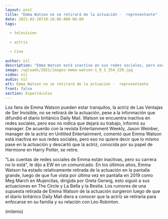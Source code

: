 ```yaml
---
layout: post
title: "Emma Watson no se retirará de la actuación -  representante"
date: 2021-02-26T19:16:00.000-06:00
tags:
  
  - television
  
  - actriz
  
  - Cine
  
author: nil
description: "Emma Watson está inactiva en sus redes sociales, pero eso no quiere decir que lo mismo pase en la actuación. "
image: /uploads/2021/images-emma-watson-1_0_1_354_220.jpg
video: nil
audio: nil
alt: Emma Watson no se retirará de la actuación -  representante
front: false
section: Espectáculos
---
```


Los fans de Emma Watson pueden estar tranquilos, la actriz de Las Ventajas de Ser Invisible, no se retirará de la actuación, pese a la información que difundió el diario británico Daily Mail. Watson se encuentra inactiva en redes sociales, pero eso no indica que dejará su trabajo, informó su manager. De acuerdo con la revista Entertainment Weekly, Jason Weinber, manager de la actriz en Untitled Entertainment, comentó que Emma Watson está inactiva en sus redes sociales, pero eso no quiere decir que lo mismo pase en la actuación y descartó que la actriz, conocida por su papel de Hermione en Harry Potter, se retire. 

"Las cuentas de redes sociales de Emma están inactivas, pero su carrera no lo está", le dijo a EW en un comunicado. En los últimos años, Emma Watson ha estado relativamente retirada de la actuación en la pantalla grande, luego de que fue vista por última vez en pantalla en 2019 como Meg March en Mujercitas, dirigida por Greta Gerwig, esto siguió a sus actuaciones en The Circle y La Bella y la Bestia. Los rumores de una supuesta retirada de Emma Watson de la actuación surgieron luego de que el diario británico Daily Mail diera a conocer que la actriz se retiraría para enfocarse en su familia y su relación con Leo Robinton. 

(milenio)